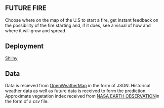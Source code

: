 FUTURE FIRE 
---
Choose where on the map of the U.S to start a fire, get instant feedback on the possibility of the fire starting and, if it does, see a visual of how and where it will grow and spread. 

## Deployment
[Shiiny](https://firemap.shinyapps.io/fireMapApp/)

## Data
Data is recieved from [OpenWeatherMap](https://openweathermap.org/) in the form of JSON. Historical weather data as well as future data is received to form the prediction.
Approximate vegetation index received from [NASA EARTH OBSERVATION]([https://neo.gsfc.nasa.gov/view.php?datasetId=MOD_NDVI_M])in the form of a csv file. 